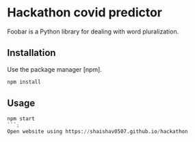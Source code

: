 # Hackathon covid predictor

Foobar is a Python library for dealing with word pluralization.

## Installation

Use the package manager [npm].

```bash
npm install
```

## Usage

```python
npm start
```; 
Open website using https://shaishav0507.github.io/hackathon

